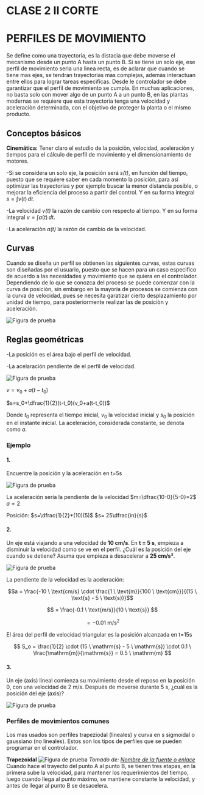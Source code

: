 # CLASE 2 II CORTE
# PERFILES DE MOVIMIENTO
Se define como una trayectoria, es la distacia que debe moverse el mecanismo desde un punto A  hasta un punto B. Si se tiene un solo eje, ese perfil de movimiento serìa una lìnea recta, es de aclarar que cuando se tiene mas ejes, se tendran trayectorias mas complejas, ademàs interactuan entre ellos para lograr tareas especìficas. Desde le controlador se debe garantizar que el perfil de movimiento se cumpla. 
En muchas aplicaciones, no basta solo con mover algo de un punto A a un punto B, en las plantas modernas se requiere que esta trayectoria tenga una velocidad y aceleraciòn determinada, con el objetivo de proteger la planta o el mismo producto. 

## Conceptos básicos
**Cinemática:** Tener claro el estudio de la posiciòn, velocidad, aceleraciòn y tiempos para el cálculo de perfil de movimiento y el dimensionamiento de motores. 

-Si se considera un solo eje, la posiciòn será *s(t)*, en funciòn del tiempo, puesto que se requiere saber en cada momento la posiciòn, para asi optimizar las trayectorias y por ejemplo buscar la menor distancia posible, o mejorar la eficiencia del proceso a partir del control. Y en su forma integral $s=\int v(t)\,dt$. 

-La velocidad *v(t)* la razón de cambio con respecto al tiempo. Y en su forma integral $v=\int a(t)\,dt$.  

-La aceleraciòn *a(t)* la razòn de cambio de la velocidad. 

## Curvas
Cuando se diseña un perfil se obtienen las siguientes curvas, estas curvas son diseñadas por el usuario, puesto que se hacen para un caso especifico de acuerdo a las necesidades y movimiento que se quiera en el controlador. Dependiendo de lo que se conozca del proceso se puede comenzar con la curva de posiciòn, sin embargo en la mayoria de procesos se comienza con la curva de velocidad, pues se necesita garatizar cierto desplazamiento por unidad de tiempo, para posteriormente realizar las de posiciòn y aceleraciòn. 

![Figura de prueba](IMAGES/curvas.png)

## Reglas geométricas

-La posición es el área bajo el perfil de velocidad.

-La acelaración pendiente de el perfil de velocidad. 

![Figura de prueba](IMAGES/grafica2.png)

$v=v_0+a(t-t_0)$

$s=s_0+\dfrac{1}{2}(t-t_0)(v_0+a(t-t_0))$

Donde $t_0$ representa el tiempo inicial, $v_0$ la velocidad inicial y $s_0$ la posición en el instante inicial. La aceleración, considerada constante, se denota como $a$.

### Ejemplo

#### 1. 
Encuentre la posición y la aceleración en t=5s  

![Figura de prueba](IMAGES/Ejercicio.png)  

La aceleración sería la pendiente de la velocidad
 $m=\dfrac{10-0}{5-0}=2$
 $a=2$

Posición: 
$s=\dfrac{1}{2}*(10)(5)$
$s= 25\dfrac{in}{s}$

#### 2. 

Un eje está viajando a una velocidad de **10 cm/s**. En **t = 5 s**, empieza a disminuir la velocidad como se ve en el perfil.  ¿Cuál es la posición del eje cuando se detiene?  Asuma que empieza a desacelerar a **25 cm/s²**.

![Figura de prueba](IMAGES/ejercicio2.png)  

La pendiente de la velocidad es la aceleración:  

$$a = \frac{-10 \ \text{cm/s} \cdot \frac{1 \ \text{m}}{100 \ \text{cm}}}{(15 \ \text{s} - 5 \ \text{s})}$$

$$
= \frac{-0.1 \ \text{m/s}}{10 \ \text{s}}
$$

$$
= -0.01 \ \text{m/s}^2
$$

El área del perfil de velocidad triangular es la posición alcanzada en t=15s

$$
S_o = \frac{1}{2} \cdot (15 \ \mathrm{s} - 5 \ \mathrm{s}) \cdot 0.1 \ \frac{\mathrm{m}}{\mathrm{s}} = 0.5 \ \mathrm{m}
$$


#### 3. 

Un eje (axis) lineal comienza su movimiento desde el reposo en la posición 0, con una velocidad de $2\ \text{m/s}$.   Después de moverse durante $5\ \text{s}$, ¿cuál es la posición del eje (axis)?  

![Figura de prueba](IMAGES/ejercicio3.png)  

### Perfiles de movimientos comunes

Los mas usados son perfiles trapeziodal (lineales) y curva en s sigmoidal o gaussiano (no lineales). Estos son los tipos de perfiles que se pueden programar en el controlador. 

**Trapezoidal**
![Figura de prueba](IMAGES/trapezoidal.png) *Tomado de: [Nombre de la fuente o enlace](https://ejemplo.com)*
Cuando hace el trayecto del punto A al punto B, se tienen tres etapas, en la primera sube la velocidad, para mantener los requerimientos del tiempo, luego cuando llega al punto máximo, se mantiene constante la velocidad, y antes de llegar al punto B se desacelera. 


